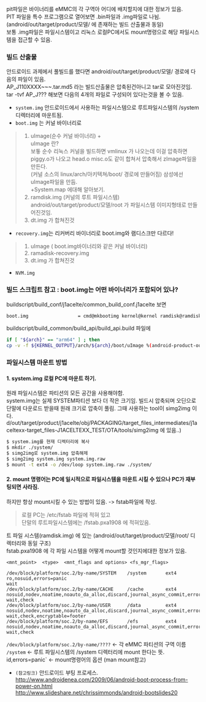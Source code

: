 
pit파일은 바이너리를 eMMC의 각 구역아 어디에 배치할지에 대한 정보가 있음.  
PIT 파일을 특수 프로그램으로 열어보면 .bin파일과 .img파일로 나뉨.   
(android/out/target/product/모델/ 에 존재하는 빌드 산출물과 동일)  
보통 .img파일은 파일시스템이고 리눅스 로컬PC에서도 mount명령으로 해당 파일시스템을 접근할 수 있음.  

### 빌드 산출물   

안드로이드 과제에서 풀빌드를 했다면 android/out/target/product/모델/ 경로에 다음의 파일이 있음.  
AP_J110XXXX~~~.tar.md5 라는 빌드산출물은 압축된건아니고 tar로 모아진것임.  
tar -tvf AP_J???   해보면 다음의 4개의 파일로 구성되어 있다는것을 볼 수 있음.  

- `system.img` 안드로이드에서 사용하는 파일시스템으로 루트파일시스템의 /system 디렉터리에 마운트됨.  
- `boot.img` 는 커널 바이너리로   
>	1. uImage(순수 커널 바이너리) +   
>		uImage 란?   
>		 보톻 순수 리눅스 커널을 빌드하면 vmlinux 가 나오는데 이걸 압축하면 piggy.o가 나오고  head.o misc.o도 같이 합쳐서 압축해서 zImage파일을 만든다.   
>		(커널 소스의 linux/arch/아키텍쳐/boot/ 경로에 만들어짐) 삼성에선 uImage파일을 만듬.  
>		+System.map 에대해 알아보기.   
>	2. ramdisk.img (커널의 루트 파일시스템)   
>		android/out/target/product/모델/root 가 파일시스템 이미지형태로 만들어진것임.  
>	3. dt.img 가 합쳐진것   
- `recovery.img`는 리커버리 바이너리로 boot.img와 램디스크만 다르다!  
>	1. uImage ( boot.img바이너리와 같은 커널 바이너리)  
>	2. ramadisk-recovery.img   
>	3. dt.img 가 합쳐진것  
-  `NVM.img`  


### 빌드 스크립트 참고 : boot.img는 어떤 바이너리가 포함되어 있나?  

buildscript/build_conf/j1acelte/common_build_conf.j1acelte 보면  

```bash  
boot.img                  = cmd@mkbootimg kernel@kernel ramdisk@ramdisk.img dt@dt.img  
```  

buildscript/build_common/build_api/build_api.build 파일에  

```bash  
if [ "${arch}" == "arm64" ] ; then  
cp -v -f ${KERNEL_OUTPUT}/arch/${arch}/boot/uImage %(android-product-out-dir)s/kernel  
```  



### 파일시스템 마운트 방법  

#### 1.  system.img 로컬 PC에 마운트 하기.  
원래 파일시스템은 파티션의 모든 공간을 사용해야함.   
system.img는 실제 SYSTEM파티션 보다 더 작은 크기임. 빌드시 압축되며 오딘으로 단말에 다운로드 받을때 원래 크기로 압축이 풀림. 그때 사용하는 tool이 simg2img 이다.   
d/out/target/product/j1acelte/obj/PACKAGING/target_files_intermediates/j1aceltexx-target_files-J1ACELTEXX_TEST/OTA/tools/simg2img 에 있음..)  

```bash  
$ system.img를 현재 디렉터리에 복사  
$ mkdir ./system/  
$ simg2img로 system.img 압축해제  
$ simg2img system.img system.img.raw  
$ mount -t ext4 -o /dev/loop system.img.raw ./system/  

```  

#### 2. mount 명령어는  PC에 일시적으로 파일시스템을 마운트 시킬 수 있으나 PC가 재부팅되면 사라짐.  
하지만 항상 mount시킬 수 있는 방법이 있음. -> fstab파일에 작성.   
>	로컬 PC는  /etc/fstab 파일에 적혀 있고  
>	단말의 루트파일시스템에는 /fstab.pxa1908 에 적혀있음.  

 트 파일 시스템(ramdisk.img) 에 있는 (android/out/target/product/모델/root/ 디렉터리와 동일 구조)  
fstab.pxa1908 에 각 파일 시스템을 어떻게 mount할 것인지에대한 정보가 있음.  

```fstab  
<mnt_point>  <type>  <mnt_flags and options> <fs_mgr_flags>  

/dev/block/platform/soc.2/by-name/SYSTEM    /system       ext4      ro,nosuid,errors=panic                                                          wait  
/dev/block/platform/soc.2/by-name/CACHE     /cache        ext4      nosuid,nodev,noatime,noauto_da_alloc,discard,journal_async_commit,errors=panic  wait,check  
/dev/block/platform/soc.2/by-name/USER      /data         ext4      nosuid,nodev,noatime,noauto_da_alloc,discard,journal_async_commit,errors=panic  wait,check,encryptable=footer  
/dev/block/platform/soc.2/by-name/EFS       /efs          ext4      nosuid,nodev,noatime,noauto_da_alloc,discard,journal_async_commit,errors=panic  wait,check  
```  
>   
`/dev/block/platform/soc.2/by-name/????`  <- 각 eMMC 파티션의 구역 이름   
`/system`  <- 루트 파일시스템의 /system 디렉터리에 mount 한다는 뜻.  
id,errors=panic`  <- mount명령어의 옵션 (man mount참고)  


- `(참고링크)` 안드로이드 부팅 프로세스.  
http://www.androidenea.com/2009/06/android-boot-process-from-power-on.html  
http://www.slideshare.net/chrissimmonds/android-bootslides20  

